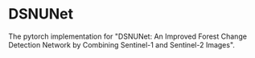# DSNUNet
The pytorch implementation for "DSNUNet: An Improved Forest Change Detection Network by Combining Sentinel-1 and Sentinel-2 Images".
